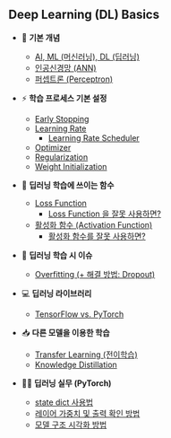 
## Deep Learning (DL) Basics

* 🌱 **기본 개념**
  * [AI, ML (머신러닝), DL (딥러닝)](딥러닝_기초_AI_ML_DL.md)
  * [인공신경망 (ANN)](딥러닝_기초_인공신경망.md)
  * [퍼셉트론 (Perceptron)](딥러닝_기초_퍼셉트론.md)

* ⚡ **학습 프로세스 기본 설정**
  * [Early Stopping](딥러닝_기초_Early_Stopping.md)
  * [Learning Rate](딥러닝_기초_Learning_Rate.md)
    * [Learning Rate Scheduler](딥러닝_기초_Learning_Rate_Scheduler.md)
  * [Optimizer](딥러닝_기초_Optimizer.md)
  * [Regularization](딥러닝_기초_Regularization.md)
  * [Weight Initialization](딥러닝_기초_Weight_initialization.md)

* 🔮 **딥러닝 학습에 쓰이는 함수**
  * [Loss Function](딥러닝_기초_Loss_function.md)
    * [Loss Function 을 잘못 사용하면?](딥러닝_기초_Loss_Function_Misuse.md)
  * [활성화 함수 (Activation Function)](딥러닝_기초_활성화_함수.md)
    * [활성화 함수를 잘못 사용하면?](딥러닝_기초_활성화_함수_Misuse.md)

* 🚨 **딥러닝 학습 시 이슈**
  * [Overfitting (+ 해결 방법: Dropout)](딥러닝_기초_Overfitting_Dropout.md)

* 💻 **딥러닝 라이브러리**
  * [TensorFlow vs. PyTorch](딥러닝_기초_TensorFlow_vs_PyTorch.md)

* 📥 **다른 모델을 이용한 학습**
  * [Transfer Learning (전이학습)](딥러닝_기초_Transfer_Learning.md)
  * [Knowledge Distillation](딥러닝_기초_Knowledge_Distillation.md)

* 👨‍💻 **딥러닝 실무 (PyTorch)**
  * [state dict 사용법](딥러닝_실무_PyTorch_state_dict_사용법.md)
  * [레이어 가중치 및 출력 확인 방법](딥러닝_실무_PyTorch_레이어_가중치_및_출력_확인.md)
  * [모델 구조 시각화 방법](딥러닝_실무_PyTorch_모델_구조_시각화.md)
